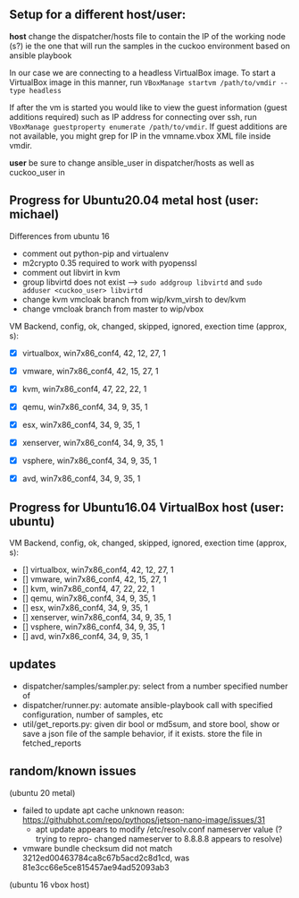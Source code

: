 ## Setup for a different host/user:

__host__ change the dispatcher/hosts file to contain the IP of the working node (s?) ie the one that will run the samples in the cuckoo environment based on ansible playbook

In our case we are connecting to a headless VirtualBox image. To start a VirtualBox image in this manner, run `VBoxManage startvm /path/to/vmdir --type headless`

If after the vm is started you would like to view the guest information (guest additions required) such as IP address for connecting over ssh, run `VBoxManage guestproperty enumerate /path/to/vmdir`. If guest additions are not available, you might grep for IP in the vmname.vbox XML file inside vmdir.

__user__ be sure to change ansible_user in dispatcher/hosts as well as cuckoo_user in 


## Progress for Ubuntu20.04 metal host (user: michael)

Differences from ubuntu 16
- comment out python-pip and virtualenv
- m2crypto 0.35 required to work with pyopenssl
- comment out libvirt in kvm
- group libvirtd does not exist --> `sudo addgroup libvirtd` and `sudo adduser <cuckoo_user> libvirtd`
- change kvm vmcloak branch from wip/kvm_virsh to dev/kvm
- change vmcloak branch from master to wip/vbox

VM Backend, config, ok, changed, skipped, ignored, exection time (approx, s):
- [x] virtualbox, win7x86_conf4, 42, 12, 27, 1
- [x] vmware, win7x86_conf4, 42, 15, 27, 1 
- [x] kvm, win7x86_conf4, 47, 22, 22, 1
- [x] qemu, win7x86_conf4, 34, 9, 35, 1
- [x] esx, win7x86_conf4, 34, 9, 35, 1
- [x] xenserver, win7x86_conf4, 34, 9, 35, 1
- [x] vsphere, win7x86_conf4, 34, 9, 35, 1
- [x] avd, win7x86_conf4, 34, 9, 35, 1



## Progress for Ubuntu16.04 VirtualBox host (user: ubuntu)
VM Backend, config, ok, changed, skipped, ignored, exection time (approx, s):
- [] virtualbox, win7x86_conf4, 42, 12, 27, 1
- [] vmware, win7x86_conf4, 42, 15, 27, 1 
- [] kvm, win7x86_conf4, 47, 22, 22, 1
- [] qemu, win7x86_conf4, 34, 9, 35, 1
- [] esx, win7x86_conf4, 34, 9, 35, 1
- [] xenserver, win7x86_conf4, 34, 9, 35, 1
- [] vsphere, win7x86_conf4, 34, 9, 35, 1
- [] avd, win7x86_conf4, 34, 9, 35, 1

## updates
- dispatcher/samples/sampler.py: select from a number specified number of 
- dispatcher/runner.py: automate ansible-playbook call with specified configuration, number of samples, etc
- util/get_reports.py: given dir bool or md5sum, and store bool, show or save a json file of the sample behavior, if it exists. store the file in fetched_reports

## random/known issues

(ubuntu 20 metal)

- failed to update apt cache unknown reason: https://githubhot.com/repo/pythops/jetson-nano-image/issues/31
	- apt update appears to modify /etc/resolv.conf nameserver value (? trying to repro- changed nameserver to 8.8.8.8 appears to resolve)
- vmware bundle checksum did not match 3212ed00463784ca8c67b5acd2c8d1cd, was 81e3cc66e5ce815457ae94ad52093ab3

(ubuntu 16 vbox host)

